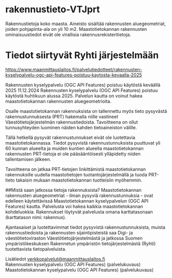 # rakennustieto-VTJprt
Rakennustietoja​​ koko maasta. Aineisto sisältää rakennusten aluegeometriat, joiden pohjapinta-ala on yli 10 m2. Maastotietokannan rakennusten ominaisuustiedot eivät ole virallisia rakennusrekisteritietoja.

# Tiedot siirtyvät Ryhti järjestelmään

https://www.maanmittauslaitos.fi/palvelutiedotteet/rakennusten-kyselypalvelu-ogc-api-features-poistuu-kaytosta-kevaalla-2025

Rakennusten kyselypalvelu (OGC API Features) poistuu käytöstä keväällä 2025
11.12.2024
Rakennusten kyselypalvelu (OGC API Features) poistuu käytöstä huhtikuun alussa 2025.  Palvelun kautta on voinut hakea maastotietokannan rakennusten aluegeometrioita.

Osalle maastotietokannan rakennuksista on tallennettu myös tieto pysyvästä rakennustunnuksesta (PRT) hakemalla niille vastineet Väestötietojärjestelmän rakennustiedoista. Tavoitteena on ollut tunnusyhteyden luominen näiden kahden tietoaineiston välille.

Tällä hetkellä pysyvät rakennustunnukset eivät ole luotettavia maastotietokannassa. Tiedot pysyvistä rakennustunnuksista puuttuvat yli 60 kunnan alueelta ja muiden kuntien alueella maastotietokannan rakennusten PRT-tietoja ei ole pääsääntöisesti ylläpidetty niiden tallentamisen jälkeen.

Tavoitteena on jatkaa PRT-tietojen linkittämistä maastotietokannan rakennuksille uudella maastotietojen tuotantojärjestelmällä ja tuoda PRT-tieto takaisin mukaan maastotietokannan tuotteisiin myöhemmin.

##Mistä saan jatkossa tietoja rakennuksista?
Maastotietokannan rakennusten aluegeometriat - ilman pysyviä rakennustunnuksia - ovat edelleen käytettävissä Maastotietokannan kyselypalvelun (OGC API Features) kautta. Palvelusta voi hakea kaikkia maastotietokannan kohdeluokkia. Rakennukset löytyvät palvelusta omana karttatasonaan (karttatason nimi: rakennus).

Ajantasaiset ja luotettavimmat tiedot pysyvistä rakennustunnuksista, muista rakennustiedoista ja rakennusten sijaintipisteistä saa Digi- ja väestötietoviraston Väestötietojärjestelmästä ja jatkossa Suomen ympäristökeskuksen Rakennetun ympäristön tietojärjestelmästä (Ryhti) tuotettavista tietopalveluista.

Lisätiedot 
verkkopalvelut@maanmittauslaitos.fi  
Rakennusten kyselypalvelu (OGC API Features) (palvelukuvaus) 
Maastotietokannan kyselypalvelu (OGC API Features) (palvelukuvaus)
